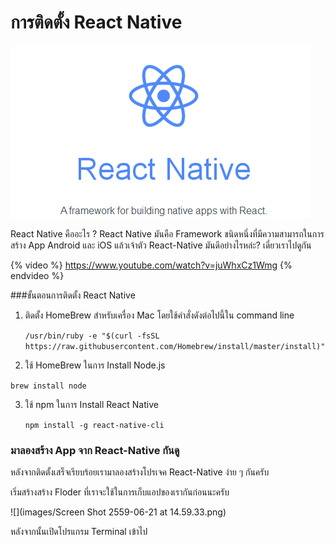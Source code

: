 # การติดตั้ง React Native


![](images/React-native.png)

React Native คืออะไร ? 
React Native มันคือ Framework ชนิดหนึ่งที่มีความสามารถในการสร้าง App Android และ iOS แล้วเจ้าตัว React-Native มันดีอย่างไรหล่ะ? เดี๋ยวเราไปดูกัน


{% video %} https://www.youtube.com/watch?v=juWhxCz1Wmg {% endvideo %}


 ###ขั้นตอนการติดตั้ง React Native


 1. ติดตั้ง HomeBrew สำหรับเครื่อง Mac โดยใช้คำสั่งดังต่อไปนี้ใน command line
 
      ```/usr/bin/ruby -e "$(curl -fsSL https://raw.githubusercontent.com/Homebrew/install/master/install)"```
  
 2. ใช้ HomeBrew ในการ Install Node.js 
 
  ```brew install node```
  
 3. ใช้ npm ในการ Install React Native

    ```npm install -g react-native-cli```
  
 
###  มาลองสร้าง App จาก React-Native กันดู

  หลังจากติดตั้งเสร็จเรียบร้อยเรามาลองสร้างโปรเจค React-Native ง่าย ๆ กันครับ

เริ่มสร้างสร้าง Floder ที่เราจะใช้ในการเก็บแอปของเรากันก่อนนะครับ

![](images/Screen Shot 2559-06-21 at 14.59.33.png)

หลังจากนั้นเปิดโปรแกรม Terminal เข้าไป
  
 
 


